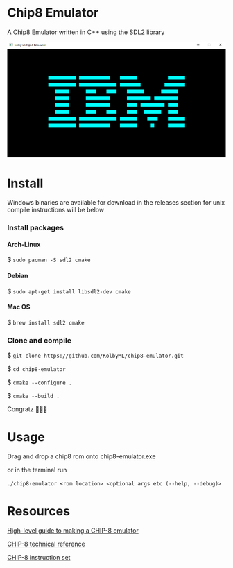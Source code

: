 # Chip8 Emulator
A Chip8 Emulator written in C++ using the SDL2 library

![img.png](img.png)
# Install
Windows binaries are available for download in the releases section for unix compile instructions will be below

### Install packages
#### Arch-Linux
$ `sudo pacman -S sdl2 cmake`
#### Debian
$ `sudo apt-get install libsdl2-dev cmake`
#### Mac OS
$ `brew install sdl2 cmake`

### Clone and compile
$ `git clone https://github.com/KolbyML/chip8-emulator.git`

$ `cd chip8-emulator`

$ `cmake --configure .`

$ `cmake --build .`

Congratz 🥳🎉🎉

# Usage
Drag and drop a chip8 rom onto chip8-emulator.exe

or in the terminal run

``./chip8-emulator <rom location> <optional args etc (--help, --debug)>``

# Resources
[High-level guide to making a CHIP-8 emulator](https://tobiasvl.github.io/blog/write-a-chip-8-emulator)

[CHIP-8 technical reference](https://github.com/mattmikolay/chip-8/wiki/CHIP%E2%80%908-Technical-Reference)

[CHIP-8 instruction set](https://github.com/mattmikolay/chip-8/wiki/CHIP%E2%80%908-Instruction-Set)
